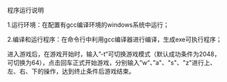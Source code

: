 

程序运行说明

1.运行环境：在配置有gcc编译环境的windows系统中运行；

2.编译和运行程序：在命令行中利用gcc编译器进行编译，生成exe可执行程序；

进入游戏后，在游戏开始时，输入”-t“可切换游戏模式（默认成功条件为2048，可切换为64），点击回车正式开始游戏，分别输入”w“、”a"、"s"、"z"进行上、左、右、下的操作，达到终止条件后游戏结束。